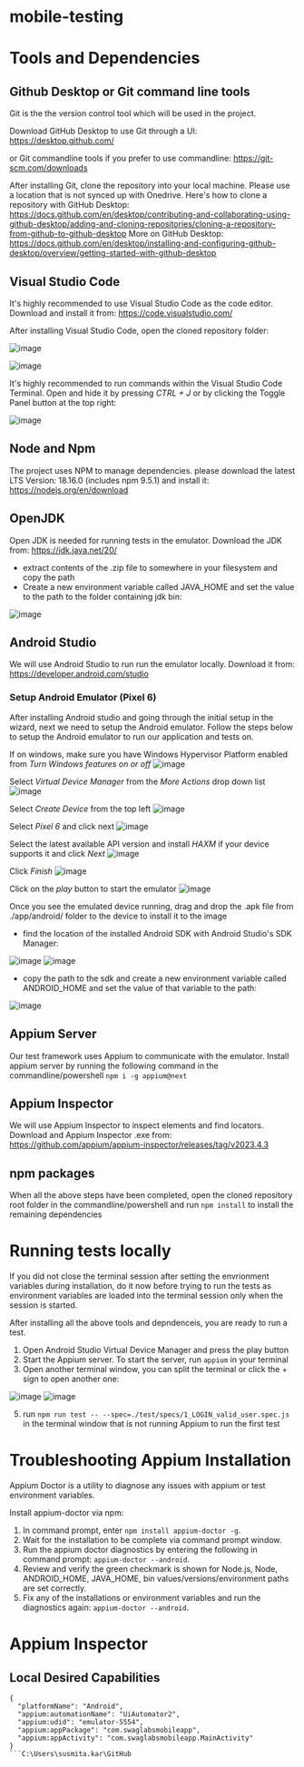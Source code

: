 # mobile-testing

# Tools and Dependencies

## Github Desktop or Git command line tools

Git is the the version control tool which will be used in the project. 

Download GitHub Desktop to use Git through a UI:
https://desktop.github.com/

or Git commandline tools if you prefer to use commandline: 
https://git-scm.com/downloads

After installing Git, clone the repository into your local machine. Please use a location that is not synced up with Onedrive.
Here's how to clone a repository with GitHub Desktop: https://docs.github.com/en/desktop/contributing-and-collaborating-using-github-desktop/adding-and-cloning-repositories/cloning-a-repository-from-github-to-github-desktop
More on GitHub Desktop: https://docs.github.com/en/desktop/installing-and-configuring-github-desktop/overview/getting-started-with-github-desktop

## Visual Studio Code
It's highly recommended to use Visual Studio Code as the code editor. Download and install it from:
https://code.visualstudio.com/

After installing Visual Studio Code, open the cloned repository folder:

![image](https://user-images.githubusercontent.com/23452449/235809073-50a41a52-e334-4e41-bc5f-61095b0afff6.png)

![image](https://user-images.githubusercontent.com/23452449/235809207-b5c53131-beb0-4086-8d05-5a1635dfa26d.png)

It's highly recommended to run commands within the Visual Studio Code Terminal. Open and hide it by pressing _CTRL + J_ or by clicking the Toggle Panel button at the top right:

![image](https://user-images.githubusercontent.com/23452449/235809671-3e3eceb1-7506-4a85-9552-9cf255470779.png)


## Node and Npm
The project uses NPM to manage dependencies. please download the latest LTS Version: 18.16.0 (includes npm 9.5.1) and install it:
https://nodejs.org/en/download

## OpenJDK
Open JDK is needed for running tests in the emulator.
Download the JDK from:
https://jdk.java.net/20/
- extract contents of the .zip file to somewhere in your filesystem and copy the path
- Create a new environment variable called JAVA_HOME and set the value to the path to the folder containing jdk bin:

![image](https://user-images.githubusercontent.com/23452449/235389367-9c5dd9b9-fbad-4654-8f9b-0e8c687f31f1.png)

## Android Studio
We will use Android Studio to run run the emulator locally. Download it from:
https://developer.android.com/studio

### Setup Android Emulator (Pixel 6)
After installing Android studio and going through the initial setup in the wizard, next we need to setup the Android emulator. Follow the steps below to setup the Android emulator to run our application and tests on.

If on windows, make sure you have Windows Hypervisor Platform enabled from _Turn Windows features on or off_
![image](https://user-images.githubusercontent.com/23452449/234464529-15ce155b-1a2b-4745-b164-4774ab7ea862.png)

Select _Virtual Device Manager_ from the _More Actions_ drop down list
![image](https://user-images.githubusercontent.com/23452449/234455164-6be3be16-e4d3-4b9f-849a-d5b2d80db195.png)

Select _Create Device_ from the top left
![image](https://user-images.githubusercontent.com/23452449/234456826-4412ea91-2e94-4b4e-a42f-1c5bd4aea4c1.png)

Select _Pixel 6_ and click next
![image](https://user-images.githubusercontent.com/23452449/234457216-db1da38c-ed0e-4ddc-b31c-c24c2b761462.png)

Select the latest available API version and install _HAXM_ if your device supports it and click _Next_
![image](https://user-images.githubusercontent.com/23452449/234458203-319d9f33-7616-456f-9900-0ab54ac2616e.png)

Click _Finish_
![image](https://user-images.githubusercontent.com/23452449/234458669-b3385a70-8290-4aa2-9d63-855529c5febd.png)

Click on the _play_ button to start the emulator
![image](https://user-images.githubusercontent.com/23452449/234459487-72fc7605-9312-4005-843f-f9b7d814cb02.png)

Once you see the emulated device running, drag and drop the .apk file from ./app/android/ folder to the device to install it to the image

- find the location of the installed Android SDK with Android Studio's SDK Manager:

![image](https://user-images.githubusercontent.com/23452449/235389459-ae862ff0-c10e-4637-abd2-764cc1d4de49.png)
![image](https://user-images.githubusercontent.com/23452449/235389506-d434aa05-c7fc-4b21-a4c4-bfd40d9b55d1.png)
- copy the path to the sdk and create a new environment variable called ANDROID_HOME and set the value of that variable to the path:

![image](https://user-images.githubusercontent.com/23452449/235389588-da7dad29-150e-4386-96f1-fdb2736e7904.png)

## Appium Server
Our test framework uses Appium to communicate with the emulator.
Install appium server by running the following command in the commandline/powershell
```npm i -g appium@next```

## Appium Inspector
We will use Appium Inspector to inspect elements and find locators.
Download and Appium Inspector .exe from:
https://github.com/appium/appium-inspector/releases/tag/v2023.4.3

## npm packages
When all the above steps have been completed, open the cloned repository root folder in the commandline/powershell and run
```npm install```
to install the remaining dependencies

# Running tests locally
If you did not close the terminal session after setting the envrionment variables during installation, do it now before trying to run the tests as environment variables are loaded into the terminal session only when the session is started.

After installing all the above tools and depndenceis, you are ready to run a test. 
1. Open Android Studio Virtual Device Manager and press the play button
2. Start the Appium server. To start the server, run
```appium```
in your terminal
3. Open another terminal window, you can split the terminal or click the + sign to open another one:

![image](https://user-images.githubusercontent.com/23452449/235810427-15992411-d86a-4d0f-8036-695186ee666d.png)
![image](https://user-images.githubusercontent.com/23452449/235810290-8dd0b96f-ce39-4fb5-8563-477ec9677da7.png)

5. run ```npm run test -- --spec=./test/specs/1_LOGIN_valid_user.spec.js``` in the terminal window that is not running Appium to run the first test

# Troubleshooting Appium Installation
Appium Doctor is a utility to diagnose any issues with appium or test environment variables.

Install appium-doctor via npm:
1. In command prompt, enter ```npm install appium-doctor -g```.
2. Wait for the installation to be complete via command prompt window.
3. Run the appium doctor diagnostics by entering the following in command prompt: ```appium-doctor --android```.
4. Review and verify the green checkmark is shown for Node.js, Node, ANDROID_HOME, JAVA_HOME, bin values/versions/environment paths are set correctly.
5. Fix any of the installations or environment variables and run the diagnostics again: ```appium-doctor --android```.

# Appium Inspector
## Local Desired Capabilities
```
{
  "platformName": "Android",
  "appium:automationName": "UiAutomator2",
  "appium:udid": "emulator-5554",
  "appium:appPackage": "com.swaglabsmobileapp",
  "appium:appActivity": "com.swaglabsmobileapp.MainActivity"
}
```C:\Users\susmita.kar\GitHub
